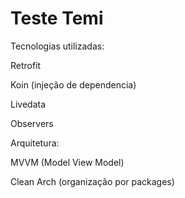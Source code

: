 # Teste Temi

Tecnologias utilizadas:

Retrofit

Koin (injeção de dependencia)

Livedata


Observers

Arquitetura:

MVVM (Model View Model)

Clean Arch (organização por packages)
